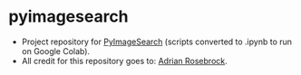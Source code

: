 # pyimagesearch
* Project repository for [PyImageSearch](https://www.pyimagesearch.com/) (scripts converted to .ipynb to run on Google Colab).
* All credit for this repository goes to: [Adrian Rosebrock](https://github.com/jrosebr1).
